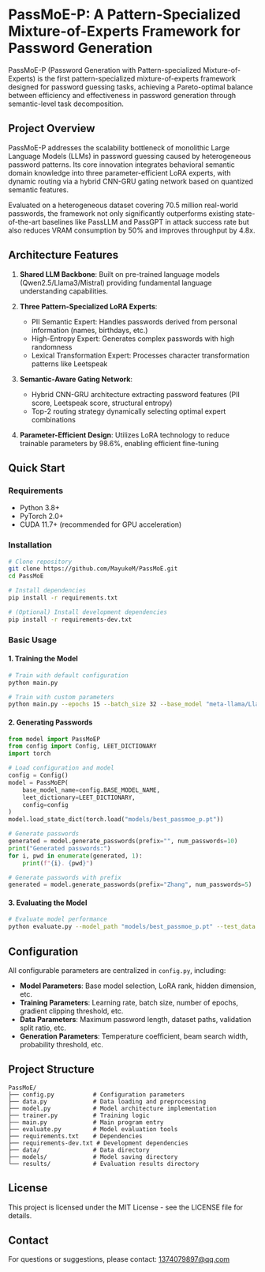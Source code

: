 # PassMoE-P: A Pattern-Specialized Mixture-of-Experts Framework for Password Generation

PassMoE-P (Password Generation with Pattern-specialized Mixture-of-Experts) is the first pattern-specialized mixture-of-experts framework designed for password guessing tasks, achieving a Pareto-optimal balance between efficiency and effectiveness in password generation through semantic-level task decomposition.

## Project Overview

PassMoE-P addresses the scalability bottleneck of monolithic Large Language Models (LLMs) in password guessing caused by heterogeneous password patterns. Its core innovation integrates behavioral semantic domain knowledge into three parameter-efficient LoRA experts, with dynamic routing via a hybrid CNN-GRU gating network based on quantized semantic features.

Evaluated on a heterogeneous dataset covering 70.5 million real-world passwords, the framework not only significantly outperforms existing state-of-the-art baselines like PassLLM and PassGPT in attack success rate but also reduces VRAM consumption by 50% and improves throughput by 4.8x.

## Architecture Features


1. **Shared LLM Backbone**: Built on pre-trained language models (Qwen2.5/Llama3/Mistral) providing fundamental language understanding capabilities.
   
2. **Three Pattern-Specialized LoRA Experts**:
   - PII Semantic Expert: Handles passwords derived from personal information (names, birthdays, etc.)
   - High-Entropy Expert: Generates complex passwords with high randomness
   - Lexical Transformation Expert: Processes character transformation patterns like Leetspeak

3. **Semantic-Aware Gating Network**:
   - Hybrid CNN-GRU architecture extracting password features (PII score, Leetspeak score, structural entropy)
   - Top-2 routing strategy dynamically selecting optimal expert combinations

4. **Parameter-Efficient Design**: Utilizes LoRA technology to reduce trainable parameters by 98.6%, enabling efficient fine-tuning

## Quick Start

### Requirements

- Python 3.8+
- PyTorch 2.0+
- CUDA 11.7+ (recommended for GPU acceleration)

### Installation

```bash
# Clone repository
git clone https://github.com/MayukeM/PassMoE.git
cd PassMoE

# Install dependencies
pip install -r requirements.txt

# (Optional) Install development dependencies
pip install -r requirements-dev.txt
```

### Basic Usage

#### 1. Training the Model

```bash
# Train with default configuration
python main.py

# Train with custom parameters
python main.py --epochs 15 --batch_size 32 --base_model "meta-llama/Llama-3-8B"
```

#### 2. Generating Passwords

```python
from model import PassMoEP
from config import Config, LEET_DICTIONARY
import torch

# Load configuration and model
config = Config()
model = PassMoEP(
    base_model_name=config.BASE_MODEL_NAME,
    leet_dictionary=LEET_DICTIONARY,
    config=config
)
model.load_state_dict(torch.load("models/best_passmoe_p.pt"))

# Generate passwords
generated = model.generate_passwords(prefix="", num_passwords=10)
print("Generated passwords:")
for i, pwd in enumerate(generated, 1):
    print(f"{i}. {pwd}")

# Generate passwords with prefix
generated = model.generate_passwords(prefix="Zhang", num_passwords=5)
```

#### 3. Evaluating the Model

```bash
# Evaluate model performance
python evaluate.py --model_path "models/best_passmoe_p.pt" --test_data "data/test_passwords.csv"
```

## Configuration

All configurable parameters are centralized in `config.py`, including:

- **Model Parameters**: Base model selection, LoRA rank, hidden dimension, etc.
- **Training Parameters**: Learning rate, batch size, number of epochs, gradient clipping threshold, etc.
- **Data Parameters**: Maximum password length, dataset paths, validation split ratio, etc.
- **Generation Parameters**: Temperature coefficient, beam search width, probability threshold, etc.

## Project Structure

```
PassMoE/
├── config.py           # Configuration parameters
├── data.py             # Data loading and preprocessing
├── model.py            # Model architecture implementation
├── trainer.py          # Training logic
├── main.py             # Main program entry
├── evaluate.py         # Model evaluation tools
├── requirements.txt    # Dependencies
├── requirements-dev.txt # Development dependencies
├── data/               # Data directory
├── models/             # Model saving directory
└── results/            # Evaluation results directory
```

## License

This project is licensed under the MIT License - see the LICENSE file for details.

## Contact

For questions or suggestions, please contact: 1374079897@qq.com
